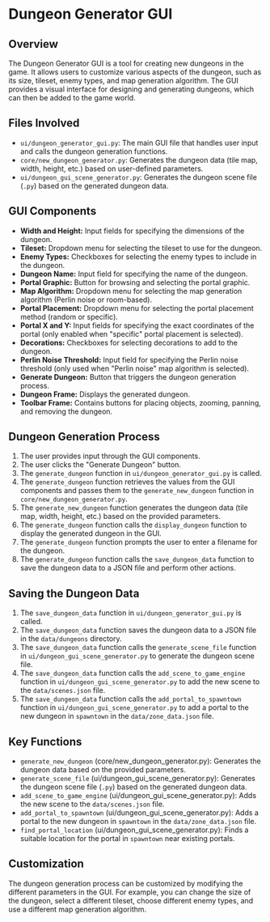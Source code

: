 # Dungeon Generator GUI

## Overview

The Dungeon Generator GUI is a tool for creating new dungeons in the game. It allows users to customize various aspects of the dungeon, such as its size, tileset, enemy types, and map generation algorithm. The GUI provides a visual interface for designing and generating dungeons, which can then be added to the game world.

## Files Involved

*   `ui/dungeon_generator_gui.py`: The main GUI file that handles user input and calls the dungeon generation functions.
*   `core/new_dungeon_generator.py`: Generates the dungeon data (tile map, width, height, etc.) based on user-defined parameters.
*   `ui/dungeon_gui_scene_generator.py`: Generates the dungeon scene file (`.py`) based on the generated dungeon data.

## GUI Components

*   **Width and Height:** Input fields for specifying the dimensions of the dungeon.
*   **Tileset:** Dropdown menu for selecting the tileset to use for the dungeon.
*   **Enemy Types:** Checkboxes for selecting the enemy types to include in the dungeon.
*   **Dungeon Name:** Input field for specifying the name of the dungeon.
*   **Portal Graphic:** Button for browsing and selecting the portal graphic.
*   **Map Algorithm:** Dropdown menu for selecting the map generation algorithm (Perlin noise or room-based).
*   **Portal Placement:** Dropdown menu for selecting the portal placement method (random or specific).
*   **Portal X and Y:** Input fields for specifying the exact coordinates of the portal (only enabled when "specific" portal placement is selected).
*   **Decorations:** Checkboxes for selecting decorations to add to the dungeon.
*   **Perlin Noise Threshold:** Input field for specifying the Perlin noise threshold (only used when "Perlin noise" map algorithm is selected).
*   **Generate Dungeon:** Button that triggers the dungeon generation process.
*   **Dungeon Frame:** Displays the generated dungeon.
*   **Toolbar Frame:** Contains buttons for placing objects, zooming, panning, and removing the dungeon.

## Dungeon Generation Process

1.  The user provides input through the GUI components.
2.  The user clicks the "Generate Dungeon" button.
3.  The `generate_dungeon` function in `ui/dungeon_generator_gui.py` is called.
4.  The `generate_dungeon` function retrieves the values from the GUI components and passes them to the `generate_new_dungeon` function in `core/new_dungeon_generator.py`.
5.  The `generate_new_dungeon` function generates the dungeon data (tile map, width, height, etc.) based on the provided parameters.
6.  The `generate_dungeon` function calls the `display_dungeon` function to display the generated dungeon in the GUI.
7.  The `generate_dungeon` function prompts the user to enter a filename for the dungeon.
8.  The `generate_dungeon` function calls the `save_dungeon_data` function to save the dungeon data to a JSON file and perform other actions.

## Saving the Dungeon Data

1.  The `save_dungeon_data` function in `ui/dungeon_generator_gui.py` is called.
2.  The `save_dungeon_data` function saves the dungeon data to a JSON file in the `data/dungeons` directory.
3.  The `save_dungeon_data` function calls the `generate_scene_file` function in `ui/dungeon_gui_scene_generator.py` to generate the dungeon scene file.
4.  The `save_dungeon_data` function calls the `add_scene_to_game_engine` function in `ui/dungeon_gui_scene_generator.py` to add the new scene to the `data/scenes.json` file.
5.  The `save_dungeon_data` function calls the `add_portal_to_spawntown` function in `ui/dungeon_gui_scene_generator.py` to add a portal to the new dungeon in `spawntown` in the `data/zone_data.json` file.

## Key Functions

*   `generate_new_dungeon` (core/new_dungeon_generator.py): Generates the dungeon data based on the provided parameters.
*   `generate_scene_file` (ui/dungeon_gui_scene_generator.py): Generates the dungeon scene file (`.py`) based on the generated dungeon data.
*   `add_scene_to_game_engine` (ui/dungeon_gui_scene_generator.py): Adds the new scene to the `data/scenes.json` file.
*   `add_portal_to_spawntown` (ui/dungeon_gui_scene_generator.py): Adds a portal to the new dungeon in `spawntown` in the `data/zone_data.json` file.
*   `find_portal_location` (ui/dungeon_gui_scene_generator.py): Finds a suitable location for the portal in `spawntown` near existing portals.

## Customization

The dungeon generation process can be customized by modifying the different parameters in the GUI. For example, you can change the size of the dungeon, select a different tileset, choose different enemy types, and use a different map generation algorithm.